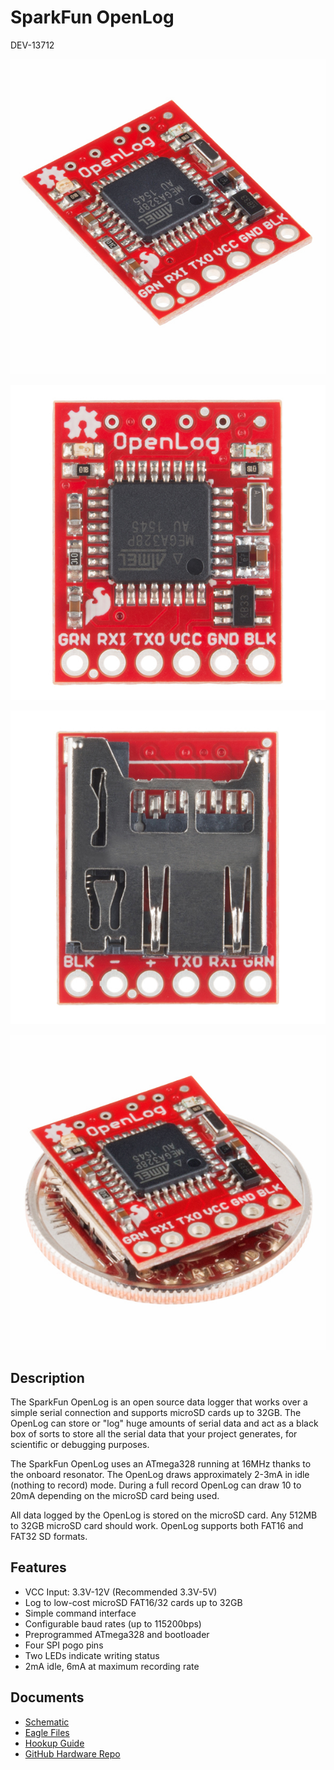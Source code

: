 # SparkFun OpenLog

DEV-13712

![fig_01](13712-SparkFun_OpenLog-01.jpg)

![fig_02](13712-SparkFun_OpenLog-02.jpg)

![fig_03](13712-SparkFun_OpenLog-03.jpg)

![fig_04](13712-SparkFun_OpenLog-04.jpg)

## Description

The SparkFun OpenLog is an open source data logger that works over a simple serial connection and supports
microSD cards up to 32GB.
The OpenLog can store or "log" huge amounts of serial data and act as a black box of sorts to store all the
serial data that your project generates, for scientific or debugging purposes.

The SparkFun OpenLog uses an ATmega328 running at 16MHz thanks to the onboard resonator.
The OpenLog draws approximately 2-3mA in idle (nothing to record) mode.
During a full record OpenLog can draw 10 to 20mA depending on the microSD card being used.

All data logged by the OpenLog is stored on the microSD card.
Any 512MB to 32GB microSD card should work.
OpenLog supports both FAT16 and FAT32 SD formats.

## Features

- VCC Input: 3.3V-12V (Recommended 3.3V-5V)
- Log to low-cost microSD FAT16/32 cards up to 32GB
- Simple command interface
- Configurable baud rates (up to 115200bps)
- Preprogrammed ATmega328 and bootloader
- Four SPI pogo pins
- Two LEDs indicate writing status
- 2mA idle, 6mA at maximum recording rate

## Documents

- [Schematic](./OpenLog_v15.pdf)
- [Eagle Files](../../ecad/eagle/)
- [Hookup Guide](https://learn.sparkfun.com/tutorials/openlog-hookup-guide)
- [GitHub Hardware Repo](https://github.com/sparkfun/OpenLog)
